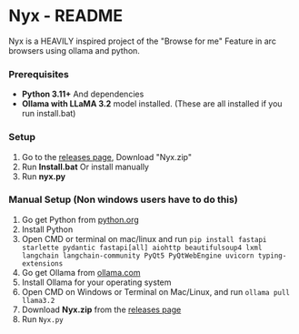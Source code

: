 # Nyx - README

Nyx is a HEAVILY inspired project of the "Browse for me" Feature in arc browsers using ollama and python. 

### Prerequisites

- **Python 3.11+** And dependencies
- **Ollama with LLaMA 3.2** model installed. (These are all installed if you run install.bat)

### Setup

1. Go to the [releases page](https://github.com/Soul7797/Nyx-BrowseForMe/releases), Download "Nyx.zip"
2. Run **Install.bat** Or install manually
3. Run **nyx.py**



### Manual Setup (Non windows users have to do this)
1. Go get Python from [python.org](https://www.python.org/downloads/)
2. Install Python
3. Open CMD or terminal on mac/linux and run `pip install fastapi starlette pydantic fastapi[all] aiohttp beautifulsoup4 lxml langchain langchain-community PyQt5 PyQtWebEngine uvicorn typing-extensions
`
4. Go get Ollama from [ollama.com](https://ollama.com/)
5. Install Ollama for your operating system
6. Open CMD on Windows or Terminal on Mac/Linux, and run `ollama pull llama3.2`
7. Download **Nyx.zip** from the [releases page](https://github.com/Soul7797/Nyx-BrowseForMe/releases)
8. Run `Nyx.py`
